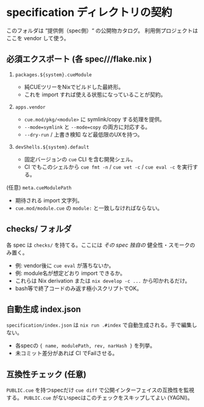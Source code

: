 # specification ディレクトリの契約

このフォルダは “提供側（spec側）“ の公開物カタログ。
利用側プロジェクトはここを vendor して使う。

## 必須エクスポート (各 spec/<layer>/<spec>/flake.nix )
1. `packages.${system}.cueModule`
   - 純CUEツリーをNixでビルドした最終形。
   - これを import すれば使える状態になっていることが契約。

2. `apps.vendor`
   - `cue.mod/pkg/<module>` に symlink/copy する処理を提供。
   - `--mode=symlink` と `--mode=copy` の両方に対応する。
   - `--dry-run` / 上書き検知 など最低限のUXを持つ。

3. `devShells.${system}.default`
   - 固定バージョンの `cue` CLI を含む開発シェル。
   - CI でもこのシェルから `cue fmt -n` / `cue vet -c` / `cue eval -c` を実行する。

(任意) `meta.cueModulePath`
- 期待される import 文字列。
- `cue.mod/module.cue` の `module:` と一致しなければならない。

## checks/ フォルダ
各 spec は `checks/` を持てる。ここには *その spec 独自の* 健全性・スモークのみ置く。
- 例: vendor後に `cue eval` が落ちないか。
- 例: module名が想定どおり import できるか。
- これらは Nix derivation または `nix develop -c ...` から叩かれるだけ。
- bash等で終了コードのみ返す極小スクリプトでOK。

## 自動生成 index.json
`specification/index.json` は `nix run .#index` で自動生成される。手で編集しない。
- 各specの `{ name, modulePath, rev, narHash }` を列挙。
- 未コミット差分があれば CI でFailさせる。

## 互換性チェック (任意)
`PUBLIC.cue` を持つspecだけ `cue diff` で公開インターフェイスの互換性を監視する。
`PUBLIC.cue` がないspecはこのチェックをスキップしてよい (YAGNI)。